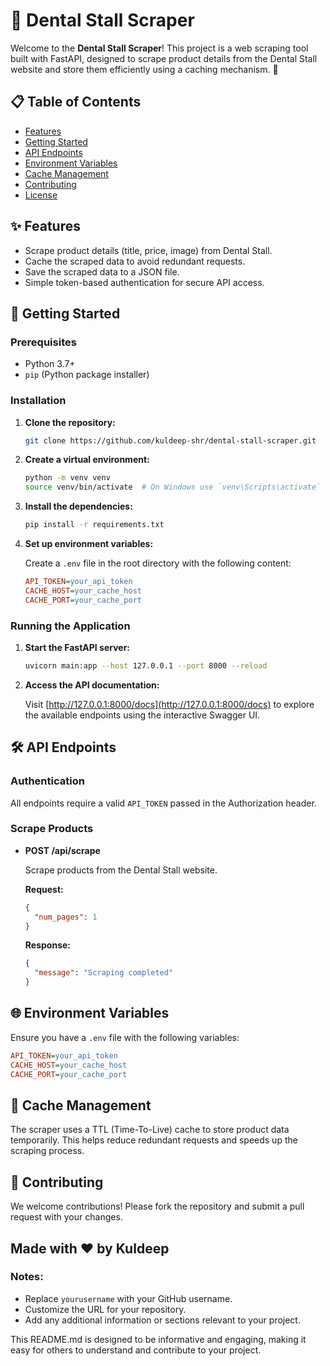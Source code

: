 # 🦷 Dental Stall Scraper

Welcome to the **Dental Stall Scraper**! This project is a web scraping tool built with FastAPI, designed to scrape product details from the Dental Stall website and store them efficiently using a caching mechanism. 🚀

## 📋 Table of Contents

- [Features](#features)
- [Getting Started](#getting-started)
- [API Endpoints](#api-endpoints)
- [Environment Variables](#environment-variables)
- [Cache Management](#cache-management)
- [Contributing](#contributing)
- [License](#license)

## ✨ Features

- Scrape product details (title, price, image) from Dental Stall.
- Cache the scraped data to avoid redundant requests.
- Save the scraped data to a JSON file.
- Simple token-based authentication for secure API access.

## 🚀 Getting Started

### Prerequisites

- Python 3.7+
- `pip` (Python package installer)

### Installation

1. **Clone the repository:**

   ```bash
   git clone https://github.com/kuldeep-shr/dental-stall-scraper.git

   ```

2. **Create a virtual environment:**

   ```bash
   python -m venv venv
   source venv/bin/activate  # On Windows use `venv\Scripts\activate`
   ```

3. **Install the dependencies:**

   ```bash
   pip install -r requirements.txt
   ```

4. **Set up environment variables:**

   Create a `.env` file in the root directory with the following content:

   ```ini
   API_TOKEN=your_api_token
   CACHE_HOST=your_cache_host
   CACHE_PORT=your_cache_port
   ```

### Running the Application

1. **Start the FastAPI server:**

   ```bash
   uvicorn main:app --host 127.0.0.1 --port 8000 --reload
   ```

2. **Access the API documentation:**

   Visit [http://127.0.0.1:8000/docs](http://127.0.0.1:8000/docs) to explore the available endpoints using the interactive Swagger UI.

## 🛠 API Endpoints

### Authentication

All endpoints require a valid `API_TOKEN` passed in the Authorization header.

### Scrape Products

- **POST /api/scrape**

  Scrape products from the Dental Stall website.

  **Request:**

  ```json
  {
    "num_pages": 1
  }
  ```

  **Response:**

  ```json
  {
    "message": "Scraping completed"
  }
  ```

## 🌐 Environment Variables

Ensure you have a `.env` file with the following variables:

```ini
API_TOKEN=your_api_token
CACHE_HOST=your_cache_host
CACHE_PORT=your_cache_port
```

## 🔄 Cache Management

The scraper uses a TTL (Time-To-Live) cache to store product data temporarily. This helps reduce redundant requests and speeds up the scraping process.

## 🤝 Contributing

We welcome contributions! Please fork the repository and submit a pull request with your changes.

## Made with ❤️ by Kuldeep

### Notes:

- Replace `yourusername` with your GitHub username.
- Customize the URL for your repository.
- Add any additional information or sections relevant to your project.

This README.md is designed to be informative and engaging, making it easy for others to understand and contribute to your project.
